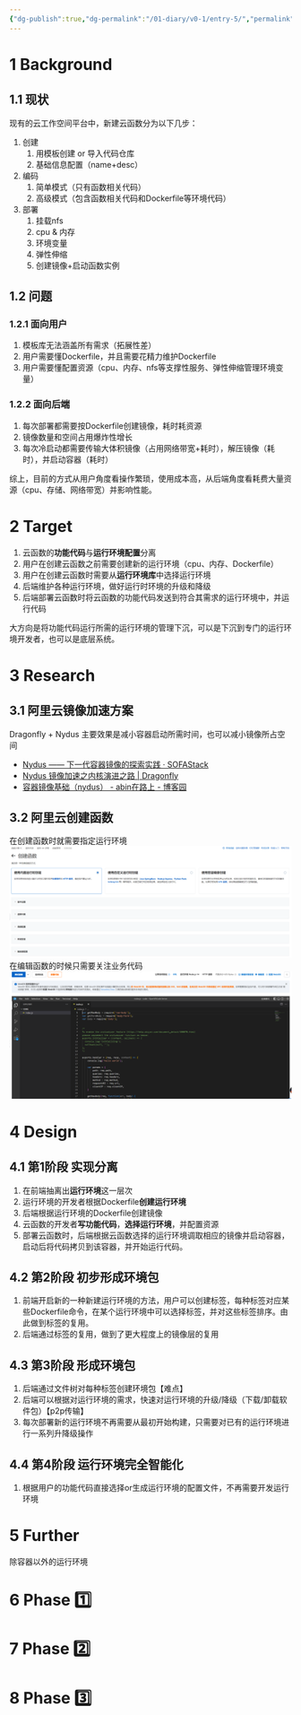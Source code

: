 ```yaml
---
{"dg-publish":true,"dg-permalink":"/01-diary/v0-1/entry-5/","permalink":"/01-diary/v0-1/entry-5/","title":"云函数功能与运行环境分离方案-v0.1"}
---
```



# 1 Background
## 1.1 现状
现有的云工作空间平台中，新建云函数分为以下几步：
1. 创建
	1. 用模板创建 or 导入代码仓库
	2. 基础信息配置（name+desc）
2. 编码
	1. 简单模式（只有函数相关代码）
	2. 高级模式（包含函数相关代码和Dockerfile等环境代码）
3. 部署
	1. 挂载nfs
	2. cpu & 内存
	3. 环境变量
	4. 弹性伸缩
	5. 创建镜像+启动函数实例

## 1.2 问题
### 1.2.1 面向用户
1. 模板库无法涵盖所有需求（拓展性差）
2. 用户需要懂Dockerfile，并且需要花精力维护Dockerfile
3. 用户需要懂配置资源（cpu、内存、nfs等支撑性服务、弹性伸缩管理环境变量）

### 1.2.2 面向后端
1. 每次部署都需要按Dockerfile创建镜像，耗时耗资源
2. 镜像数量和空间占用爆炸性增长
3. 每次冷启动都需要传输大体积镜像（占用网络带宽+耗时），解压镜像（耗时），并启动容器（耗时）


综上，目前的方式从用户角度看操作繁琐，使用成本高，从后端角度看耗费大量资源（cpu、存储、网络带宽）并影响性能。

# 2 Target
1. 云函数的**功能代码**与**运行环境配置**分离
2. 用户在创建云函数之前需要创建新的运行环境（cpu、内存、Dockerfile）
3. 用户在创建云函数时需要从**运行环境库**中选择运行环境
4. 后端维护各种运行环境，做好运行时环境的升级和降级
5. 后端部署云函数时将云函数的功能代码发送到符合其需求的运行环境中，并运行代码

大方向是将功能代码运行所需的运行环境的管理下沉，可以是下沉到专门的运行环境开发者，也可以是底层系统。

# 3 Research
## 3.1 阿里云镜像加速方案
Dragonfly + Nydus
主要效果是减小容器启动所需时间，也可以减小镜像所占空间
* [Nydus —— 下一代容器镜像的探索实践 · SOFAStack](https://www.sofastack.tech/blog/nydus-exploratory-practice-of-next-generation-container-images/)
* [Nydus 镜像加速之内核演进之路 | Dragonfly](https://d7y.io/zh/blog/2022/06/06/evolution-of-nydus/)
* [容器镜像基础（nydus） - abin在路上 - 博客园](https://www.cnblogs.com/sctb/p/16583272.html)

## 3.2 阿里云创建函数
在创建函数时就需要指定运行环境
![Pasted image 20230711100947.png](/src/site/img/user/08-Assets/Pasted%20image%2020230711100947.png)
在编辑函数的时候只需要关注业务代码
![Pasted image 20230711101135.png](/src/site/img/user/08-Assets/Pasted%20image%2020230711101135.png)

# 4 Design
## 4.1 第1阶段 实现分离
1. 在前端抽离出**运行环境**这一层次
2. 运行环境的开发者根据Dockerfile**创建运行环境**
3. 后端根据运行环境的Dockerfile创建镜像
4. 云函数的开发者**写功能代码**，**选择运行环境**，并配置资源
5. 部署云函数时，后端根据云函数选择的运行环境调取相应的镜像并启动容器，启动后将代码拷贝到该容器，并开始运行代码。

## 4.2 第2阶段 初步形成环境包
1. 前端开启新的一种新建运行环境的方法，用户可以创建标签，每种标签对应某些Dockerfile命令，在某个运行环境中可以选择标签，并对这些标签排序。由此做到标签的复用。
2. 后端通过标签的复用，做到了更大程度上的镜像层的复用

## 4.3 第3阶段 形成环境包
1. 后端通过文件树对每种标签创建环境包【难点】
2. 后端可以根据对运行环境的需求，快速对运行环境的升级/降级（下载/卸载软件包）【p2p传输】
3. 每次部署新的运行环境不再需要从最初开始构建，只需要对已有的运行环境进行一系列升降级操作

## 4.4 第4阶段 运行环境完全智能化
1. 根据用户的功能代码直接选择or生成运行环境的配置文件，不再需要开发运行环境


# 5 Further
除容器以外的运行环境

# 6 Phase 1️⃣


# 7 Phase 2️⃣

# 8 Phase 3️⃣



